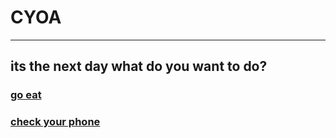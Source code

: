 # CYOA
---
## its the next day what do you want to do?
### [go eat](eat.md)
### [check your phone](invite.md)